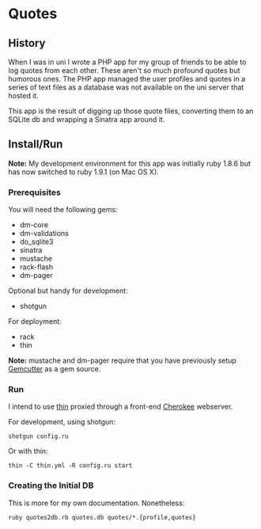 Quotes
======

History
-------

When I was in uni I wrote a PHP app for my group of friends to be able to log quotes from each other. These aren't so much profound quotes but humorous ones. The PHP app managed the user profiles and quotes in a series of text files as a database was not available on the uni server that hosted it.

This app is the result of digging up those quote files, converting them to an SQLite db and wrapping a Sinatra app around it.

Install/Run
-----------

__Note:__ My development environment for this app was initially ruby 1.8.6 but has now switched to ruby 1.9.1 (on Mac OS X).

### Prerequisites ###

You will need the following gems:

* dm-core
* dm-validations
* do_sqlite3
* sinatra
* mustache
* rack-flash
* dm-pager

Optional but handy for development:

* shotgun

For deployment:

* rack
* thin

__Note:__ mustache and dm-pager require that you have previously setup [Gemcutter](http://gemcutter.org/) as a gem source.

### Run ###

I intend to use [thin](http://code.macournoyer.com/thin/) proxied through a front-end
[Cherokee](http://www.cherokee-project.com/) webserver.

For development, using shotgun:

    shotgun config.ru

Or with thin:

    thin -C thin.yml -R config.ru start

### Creating the Initial DB ###

This is more for my own documentation. Nonetheless:

    ruby quotes2db.rb quotes.db quotes/*.{profile,quotes}
